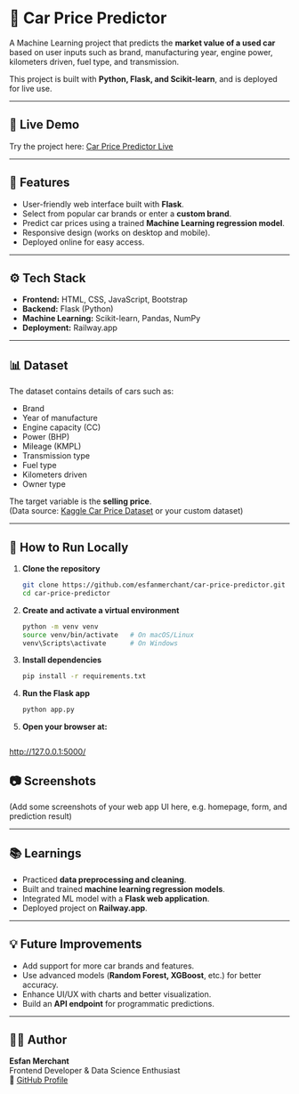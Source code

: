 # 🚗 Car Price Predictor

A Machine Learning project that predicts the **market value of a used car** based on user inputs such as brand, manufacturing year, engine power, kilometers driven, fuel type, and transmission.  

This project is built with **Python, Flask, and Scikit-learn**, and is deployed for live use.

---

## 🔗 Live Demo
Try the project here: [Car Price Predictor Live](https://car-price-predictor-production-b243.up.railway.app/)  

---

## 📌 Features
- User-friendly web interface built with **Flask**.  
- Select from popular car brands or enter a **custom brand**.  
- Predict car prices using a trained **Machine Learning regression model**.  
- Responsive design (works on desktop and mobile).  
- Deployed online for easy access.  

---

## ⚙️ Tech Stack
- **Frontend:** HTML, CSS, JavaScript, Bootstrap  
- **Backend:** Flask (Python)  
- **Machine Learning:** Scikit-learn, Pandas, NumPy  
- **Deployment:** Railway.app  

---

## 📊 Dataset
The dataset contains details of cars such as:
- Brand  
- Year of manufacture  
- Engine capacity (CC)  
- Power (BHP)  
- Mileage (KMPL)  
- Transmission type  
- Fuel type  
- Kilometers driven  
- Owner type  

The target variable is the **selling price**.  
(Data source: [Kaggle Car Price Dataset](https://www.kaggle.com/datasets) or your custom dataset)

---

## 🚀 How to Run Locally

1. **Clone the repository**
   ```bash
   git clone https://github.com/esfanmerchant/car-price-predictor.git
   cd car-price-predictor

2. **Create and activate a virtual environment**
   ```bash
   python -m venv venv
   source venv/bin/activate   # On macOS/Linux
   venv\Scripts\activate      # On Windows

3. **Install dependencies**
   ```bash
   pip install -r requirements.txt
   
4. **Run the Flask app**
   ```bash
   python app.py
   
5. **Open your browser at:**
   ```bash
  http://127.0.0.1:5000/

## 📷 Screenshots

(Add some screenshots of your web app UI here, e.g. homepage, form, and prediction result)

---

## 📚 Learnings
- Practiced **data preprocessing and cleaning**.  
- Built and trained **machine learning regression models**.  
- Integrated ML model with a **Flask web application**.  
- Deployed project on **Railway.app**.  

---

## 💡 Future Improvements
- Add support for more car brands and features.  
- Use advanced models (**Random Forest, XGBoost**, etc.) for better accuracy.  
- Enhance UI/UX with charts and better visualization.  
- Build an **API endpoint** for programmatic predictions.  

---

## 👨‍💻 Author
**Esfan Merchant**  
Frontend Developer & Data Science Enthusiast  
🔗 [GitHub Profile](https://github.com/esfanmerchant)  


